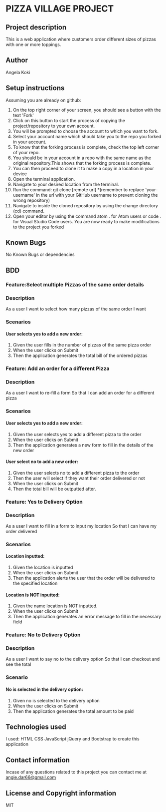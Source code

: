 # PIZZA VILLAGE PROJECT

## Project description
This is a web application where customers order different sizes of pizzas with one or more toppings.  

## Author
Angela Koki

## Setup instructions
Assuming you are already on github:

1. On the top right corner of your screen, you should see a button with the text 'Fork'
2. Click on this button to start the process of copying the project/repository to your own account.
3. You will be prompted to choose the account to which you want to fork.
4. Select your account name which should take you to the repo you forked in your account.
5. To know that the forking process is complete, check the top left corner of your repo.
6. You should be in your account in a repo with the same name as the original repository.This shows that the forking process is complete.
7. You can then proceed to clone it to make a copy in a location in your device
8. Open the terminal application. 
9. Navigate to your desired location from the terminal.
10. Run the command: git clone [remote url]
    *(remember to replace 'your-username' in the url with your GitHub username to prevent cloning the wrong repository)
11. Navigate to inside the cloned repository by using the change directory (cd) command. 
12. Open your editor by using the command atom . for Atom users or code . for Visual Studio    Code users.
    You are now ready to make modifications to the project you forked

## Known Bugs
No Known Bugs or dependencies

## BDD
### Feature:Select multiple Pizzas of the same order details
### Description
As a user
I want to select how many pizzas of the same order I want

### Scenarios
#### User selects yes to add a new order:

1. Given the user fills in the number of pizzas of the same pizza order 
2. When the user clicks on Submit
3. Then the application generates the total bill of the ordered pizzas

### Feature: Add an order for a different Pizza
### Description
As a user
I want to re-fill a form 
So that I can add an order for a different pizza

### Scenarios
#### User selects yes to add a new order:

1. Given the user selects yes to add a different pizza to the order
2. When the user clicks on Submit
3. Then the application generates a new form to fill in the details of the new order

#### User select no to add a new order:

1. Given the user selects no to add a different pizza to the order
2. Then the user will select if they want their order delivered or not
3. When the user clicks on Submit
4. Then the total bill will be outputted after.

### Feature: Yes to Delivery Option
### Description
As a user
I want to fill in a form to input my location
So that I can have my order delivered

### Scenarios
#### Location inputted:

1. Given the location is inputted
2. When the user clicks on Submit
3.  Then the application alerts the user that the order will be delivered to the specified location

#### Location is NOT inputted:

1. Given the name location is NOT inputted.  
2. When the user clicks on Submit
3. Then the application generates an error message to fill in the necessary field

### Feature: No to Delivery Option
### Description
As a user
I want to say no to the delivery option 
So that I can checkout and see the total

### Scenario
#### No is selected in the delivery option:

1. Given no is selected to the delivery option
2. When the user clicks on Submit
3.  Then the application generates the total amount to be paid

## Technologies used
I used: HTML CSS JavaScript jQuery and Bootstrap to create this application

## Contact information

Incase of any questions related to this project you can contact me at angie.dar66@gmail.com

## License and Copyright information 
MIT